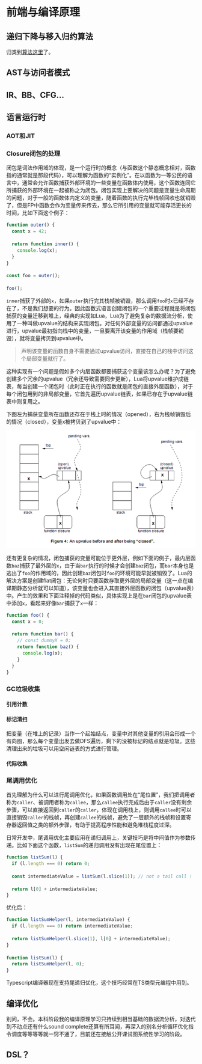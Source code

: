 # 前端与编译原理

## 递归下降与移入归约算法

归类到[算法这里](./DataStructure-Algorithm.md#Hd3f7a909e72cee12)了。

## AST与访问者模式

## IR、BB、CFG...

## 语言运行时

### AOT和JIT

### Closure闭包的处理

闭包是词法作用域的体现，是一个运行时的概念（与函数这个静态概念相对，函数指的通常就是那段代码），可以理解为函数的“实例化”。在以函数为一等公民的语言中，通常会允许函数捕获外部环境的一些变量在函数体内使用，这个函数连同它所捕获的外部环境在一起被称之为闭包。闭包实现上要解决的问题是变量生命周期的问题，对于一般的函数体内定义的变量，随着函数的执行完毕栈帧回收也就销毁了，但是FP中函数会作为变量传来传去，那么它所引用的变量就可能存活更长的时间，比如下面这个例子：

```js
function outer() {
  const x = 42;
 
  return function inner() {
    console.log(x);
  }
}

const foo = outer();

foo();
```

`inner`捕获了外部的`x`，如果`outer`执行完其栈帧被销毁，那么调用`foo`时`x`已经不存在了，不是我们想要的行为。因此函数式语言创建闭包的一个重要过程就是将闭包捕获的变量迁移到堆上，经典的实现如Lua，Lua为了避免复杂的数据流分析，使用了一种叫做upvalue的结构来实现闭包。对任何外部变量的访问都通过upvalue进行，upvalue最初指向栈中的变量，一旦要离开该变量的作用域（栈帧要销毁），就将变量拷贝到upvalue中。

> 声明该变量的函数自身不需要通过upvalue访问，直接在自己的栈中访问这个局部变量就行了。

这种实现有一个问题是假如多个内层函数都要捕获这个变量该怎么办呢？为了避免创建多个冗余的upvalue（冗余还导致需要同步更新），Lua将upvalue维护成链表，每当创建一个闭包时（此时正在执行的函数就是闭包的直接外层函数），对于每个闭包用到的非局部变量，它首先遍历upvalue链表，如果已存在于upvalue链表中则复用之。

下图左为捕获变量所在函数还存在于栈上时的情况（opened），右为栈帧销毁后的情况（closed），变量x被拷贝到了upvalue中：

<img src="./Lua-closure.png" />

还有更复杂的情况，闭包捕获的变量可能位于更外层，例如下面的例子，最内层函数`baz`捕获了最外层的`x`，由于当`bar`执行的时候才会创建`baz`闭包，而`bar`本身也是逃出了`foo`的作用域的，因此创建`baz`闭包时`foo`的环境可能早就被销毁了。Lua的解决方案是创建flat闭包：无论何时只要函数存取更外层的局部变量（这一点在编译期静态分析就可以知道），该变量也会进入其直接外层函数的闭包（upvalue表）中。产生的效果和下面注释掉的代码类似，具体实现上是在`bar`闭包的upvalue表中添加`x`，看起来好像`bar`捕获了`x`一样：

```js
function foo() {
  const x = 0;

  return function bar() {
    // const dummyX = 0;
    return function baz() {
      console.log(x);
    }
  }
}
```

### GC垃圾收集

#### 引用计数

#### 标记清扫

把变量（在堆上的记录）当作一个起始结点，变量中对其他变量的引用会形成一个有向图，那么每个变量出发去做DFS遍历，剩下的没被标记的结点就是垃圾。这些清理出来的垃圾可以用空闲链表的方式进行管理。

#### 代际收集

### 尾调用优化

首先理解为什么可以进行尾调用优化，如果函数调用处在“尾位置”，我们把调用者称为`caller`、被调用者称为`callee`，那么`callee`执行完成后由于`caller`没有剩余步骤，可以直接返回到`caller`的`caller`，体现在调用栈上，则调用`callee`时可以直接销毁`caller`的栈帧，再创建`callee`的栈帧，避免了一层额外的栈帧和设置寄存器返回值之类的额外步骤，有助于提高程序性能和避免堆栈程度过深。

日常开发中，尾调用优化主要应用在递归调用上，关键技巧是将中间值作为参数传递。比如下面这个函数，`listSum`的递归调用没有出现在尾位置上：

```js
function listSum(l) {
  if (l.length === 0) return 0;

  const intermediateValue = listSum(l.slice(1)); // not a tail call !

  return l[0] + intermediateValue;
}
```

优化后：

```js
function listSumHelper(l, intermediateValue) {
  if (l.length === 0) return intermediateValue;

  return listSumHelper(l.slice(1), l[0] + intermediateValue);
}

function listSum(l) {
  return listSumHelper(l, 0);
}
```

Typescript编译器现在支持尾递归优化，这个技巧经常在TS类型元编程中用到。

## 编译优化

别问，不会。本科阶段我的编译原理学习只持续到相当基础的数据流分析，对迭代到不动点还有什么sound complete还算有所耳闻，再深入的别名分析循环优化指令调度等等等等就一窍不通了，目前还在接触公开课试图系统性学习的阶段。

## DSL？
